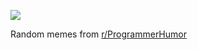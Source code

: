 ![](https://preview.redd.it/n11354hkwbxd1.png?width=640&crop=smart&auto=webp&s=067ef3da4894611c891b28e0c950c96c5bed1ed1)

 Random memes from [r/ProgrammerHumor](https://www.reddit.com/r/ProgrammerHumor/)
